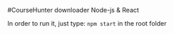 #CourseHunter downloader Node-js & React

In order to run it, just type:
`npm start` in the root folder